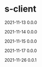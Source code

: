 # s-client

2021-11-13 0.0.0

2021-11-14 0.0.0

2021-11-15 0.0.0

2021-11-17 0.0.0

2021-11-26 0.0.1
